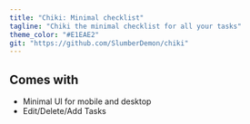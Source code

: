 ```yaml
---
title: "Chiki: Minimal checklist"
tagline: "Chiki the minimal checklist for all your tasks"
theme_color: "#E1EAE2"
git: "https://github.com/SlumberDemon/chiki"
---
```


## Comes with

- Minimal UI for mobile and desktop
- Edit/Delete/Add Tasks
